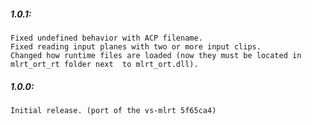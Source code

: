##### 1.0.1:
    Fixed undefined behavior with ACP filename.
    Fixed reading input planes with two or more input clips.
    Changed how runtime files are loaded (now they must be located in mlrt_ort_rt folder next  to mlrt_ort.dll).

##### 1.0.0:
    Initial release. (port of the vs-mlrt 5f65ca4)